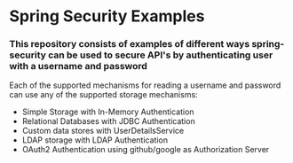 # Spring Security Examples

### This repository consists of examples of different ways spring-security can be used to secure API's by authenticating user with a username and password

Each of the supported mechanisms for reading a username and password can use any of the supported storage mechanisms:
<ul>
<li>Simple Storage with In-Memory Authentication</li>
<li>Relational Databases with JDBC Authentication</li>
<li>Custom data stores with UserDetailsService</li>
<li>LDAP storage with LDAP Authentication</li>
<li>OAuth2 Authentication using github/google as Authorization Server</li>
</ul>
